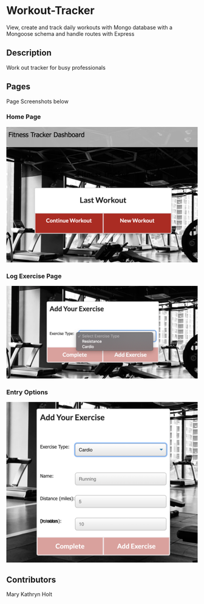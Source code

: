 # Workout-Tracker
View, create and track daily workouts with Mongo database with a Mongoose schema and handle routes with Express

## Description
Work out tracker for busy professionals

## Pages
Page Screenshots below
### Home Page
![homepage](./homepage.png)
### Log Exercise Page
![addexercise](./addexercise.png)
### Entry Options
![options](./options.png)
## Contributors
Mary Kathryn Holt
